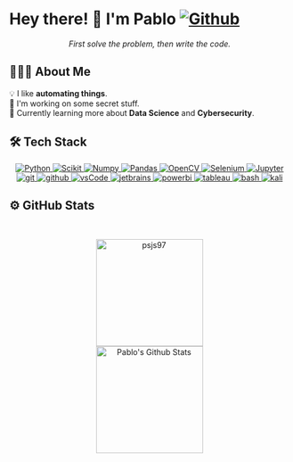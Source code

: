 # Hey there! 👋 I'm Pablo [![Github](https://img.shields.io/github/followers/psjs97?label=Follow&style=social)](https://github.com/psjs97)

<p align="center">
   <i>First solve the problem, then write the code.</i>
</p>

## 👨🏻‍💻 About Me
💡 I like **automating things**.\
🔭 I'm working on some secret stuff.\
🌱 Currently learning more about **Data Science** and **Cybersecurity**.

## 🛠️ Tech Stack
<p align="center">
  <a href="https://www.python.org" target="_blank">
    <img alt="Python" src="https://img.shields.io/badge/Python-3776AB?style=for-the-badge&logo=python&logoColor=white">
  </a>
   <a href="https://scikit-learn.org/" target="_blank">
    <img alt="Scikit" src="https://img.shields.io/badge/scikit_learn-F7931E?style=for-the-badge&logo=scikit-learn&logoColor=white">
  </a>
   <a href="https://numpy.org/" target="_blank">
    <img alt="Numpy" src="https://img.shields.io/badge/Numpy-777BB4?style=for-the-badge&logo=numpy&logoColor=white">
  </a>
   <a href="https://pandas.pydata.org/" target="_blank">
    <img alt="Pandas" src="https://img.shields.io/badge/Pandas-2C2D72?style=for-the-badge&logo=pandas&logoColor=white">
  </a>
   <a href="https://opencv.org/" target="_blank">
    <img alt="OpenCV" src="https://img.shields.io/badge/OpenCV-27338e?style=for-the-badge&logo=OpenCV&logoColor=white">
  </a>
   <a href="https://www.selenium.dev/" target="_blank">
    <img alt="Selenium" src="https://img.shields.io/badge/Selenium-43B02A?style=for-the-badge&logo=Selenium&logoColor=white">
  </a>
   <a href="https://jupyter.org/" target="_blank">
    <img alt="Jupyter" src="https://img.shields.io/badge/Jupyter-F37626.svg?&style=for-the-badge&logo=Jupyter&logoColor=white">
  </a>
  <a href="https://git-scm.com/" target="_blank">
    <img src="https://img.shields.io/badge/git-F05032.svg?style=for-the-badge&logo=git&logoColor=white" alt="git"/>
  </a>
  <a href="https://github.com/" target="_blank">
    <img src="https://img.shields.io/badge/github-181717.svg?style=for-the-badge&logo=github&logoColor=white" alt="github" />
  </a>
  <a href="https://code.visualstudio.com/" target="_blank">
    <img src="https://img.shields.io/badge/vscode-007ACC.svg?style=for-the-badge&logo=visualstudiocode&logoColor=white" alt="vsCode"/> 
  </a>
  <a href="https://www.jetbrains.com/" target="_blank">
    <img src="https://img.shields.io/badge/PyCharm-000000.svg?&style=for-the-badge&logo=PyCharm&logoColor=white" alt="jetbrains" />
  </a>
  <a href="https://powerbi.microsoft.com/" target="_blank">
    <img src="https://img.shields.io/badge/POWERBI-3776AB?style=for-the-badge&logo=POWERBI&logoColor=white&color=yellow" alt="powerbi" />
  </a>
  <a href="https://www.tableau.com" target="_blank">
    <img src="https://img.shields.io/badge/tableau-3776AB?style=for-the-badge&logo=tableau&logoColor=blue&color=white" alt="tableau" />
  </a>
  <a href="https://www.kali.org/" target="_blank">
    <img src="https://img.shields.io/badge/Kali%20Linux-FF6F00?style=for-the-badge&logo=kalilinux&logoColor=blue&color=black" alt="bash" />
  </a>
  <a href="https://www.gnu.org/software/bash/" target="_blank">
    <img src="https://img.shields.io/badge/Bash-FF6F00?style=for-the-badge&logo=linux&logoColor=white&color=grey" alt="kali" />
  </a>
</p>

## ⚙️ GitHub Stats
<br/>
<p align="center">
	<a href="https://github.com/psjs97"><img src="https://github-readme-stats.vercel.app/api/top-langs/?username=psjs97&langs_count=10&hide_border=true&locale=en&custom_title=Top%20%Languages&theme=algolia" alt="psjs97" height="192px"/></a>
<br/>
	<a href="https://github.com/psjs97/github-readme-stats"><img alt="Pablo's Github Stats" src="https://github-readme-stats.vercel.app/api?username=psjs97&show_icons=true&count_private=true&theme=algolia" height="192px"/></a>
<br/>
</p>
